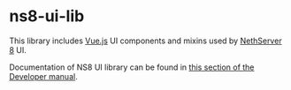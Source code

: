 # ns8-ui-lib

This library includes [Vue.js](https://vuejs.org/) UI components and mixins used by [NethServer 8](https://github.com/NethServer/ns8-core) UI.

Documentation of NS8 UI library can be found in [this section of the Developer manual](https://nethserver.github.io/ns8-core/ui/library/).
